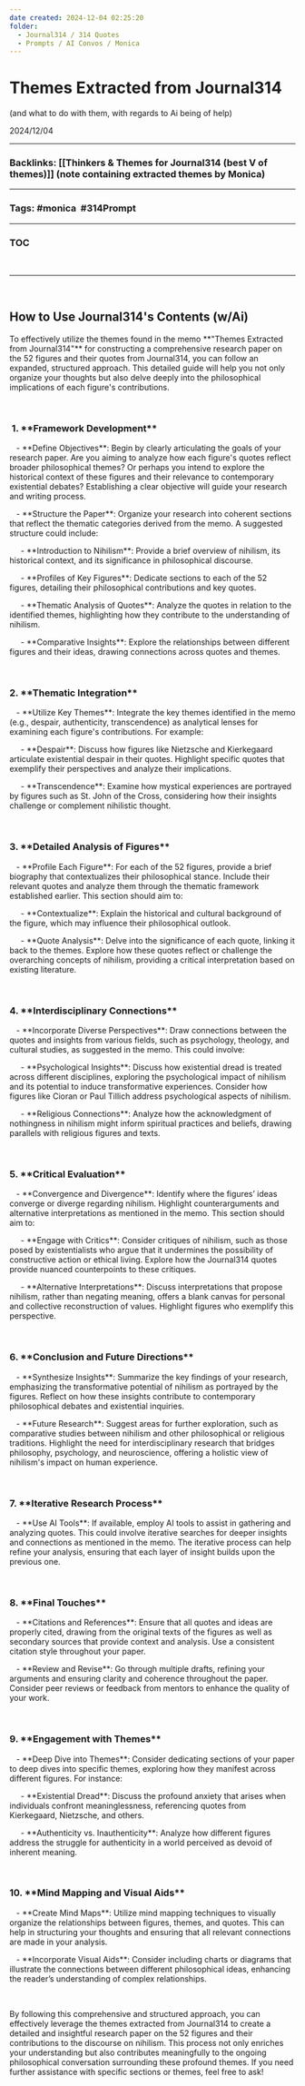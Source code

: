 ```yaml
---
date created: 2024-12-04 02:25:20
folder:
  - Journal314 / 314 Quotes
  - Prompts / AI Convos / Monica
---
```


# Themes Extracted from Journal314

(and what to do with them, with regards to Ai being of help)

2024/12/04

* * *

### Backlinks: [[Thinkers & Themes for Journal314 (best V of themes)]] (note containing extracted themes by Monica)

* * *

### Tags: #monica  #314Prompt

* * *

### TOC

<br>

* * *

<br>

## How to Use Journal314's Contents (w/Ai)

To effectively utilize the themes found in the memo \*\*"Themes Extracted from Journal314"\*\* for constructing a comprehensive research paper on the 52 figures and their quotes from Journal314, you can follow an expanded, structured approach. This detailed guide will help you not only organize your thoughts but also delve deeply into the philosophical implications of each figure's contributions.

<br>

###  1. \*\*Framework Development\*\*

   - \*\*Define Objectives\*\*: Begin by clearly articulating the goals of your research paper. Are you aiming to analyze how each figure's quotes reflect broader philosophical themes? Or perhaps you intend to explore the historical context of these figures and their relevance to contemporary existential debates? Establishing a clear objective will guide your research and writing process.

   - \*\*Structure the Paper\*\*: Organize your research into coherent sections that reflect the thematic categories derived from the memo. A suggested structure could include:

     - \*\*Introduction to Nihilism\*\*: Provide a brief overview of nihilism, its historical context, and its significance in philosophical discourse.

     - \*\*Profiles of Key Figures\*\*: Dedicate sections to each of the 52 figures, detailing their philosophical contributions and key quotes.

     - \*\*Thematic Analysis of Quotes\*\*: Analyze the quotes in relation to the identified themes, highlighting how they contribute to the understanding of nihilism.

     - \*\*Comparative Insights\*\*: Explore the relationships between different figures and their ideas, drawing connections across quotes and themes.

<br>

### 2\. \*\*Thematic Integration\*\*

   - \*\*Utilize Key Themes\*\*: Integrate the key themes identified in the memo (e.g., despair, authenticity, transcendence) as analytical lenses for examining each figure's contributions. For example:

     - \*\*Despair\*\*: Discuss how figures like Nietzsche and Kierkegaard articulate existential despair in their quotes. Highlight specific quotes that exemplify their perspectives and analyze their implications.

     - \*\*Transcendence\*\*: Examine how mystical experiences are portrayed by figures such as St. John of the Cross, considering how their insights challenge or complement nihilistic thought.

<br>

### 3\. \*\*Detailed Analysis of Figures\*\*

   - \*\*Profile Each Figure\*\*: For each of the 52 figures, provide a brief biography that contextualizes their philosophical stance. Include their relevant quotes and analyze them through the thematic framework established earlier. This section should aim to:

     - \*\*Contextualize\*\*: Explain the historical and cultural background of the figure, which may influence their philosophical outlook.

     - \*\*Quote Analysis\*\*: Delve into the significance of each quote, linking it back to the themes. Explore how these quotes reflect or challenge the overarching concepts of nihilism, providing a critical interpretation based on existing literature.

<br>

### 4\. \*\*Interdisciplinary Connections\*\*

   - \*\*Incorporate Diverse Perspectives\*\*: Draw connections between the quotes and insights from various fields, such as psychology, theology, and cultural studies, as suggested in the memo. This could involve:

     - \*\*Psychological Insights\*\*: Discuss how existential dread is treated across different disciplines, exploring the psychological impact of nihilism and its potential to induce transformative experiences. Consider how figures like Cioran or Paul Tillich address psychological aspects of nihilism.

     - \*\*Religious Connections\*\*: Analyze how the acknowledgment of nothingness in nihilism might inform spiritual practices and beliefs, drawing parallels with religious figures and texts.

<br>

### 5\. \*\*Critical Evaluation\*\*

   - \*\*Convergence and Divergence\*\*: Identify where the figures’ ideas converge or diverge regarding nihilism. Highlight counterarguments and alternative interpretations as mentioned in the memo. This section should aim to:

     - \*\*Engage with Critics\*\*: Consider critiques of nihilism, such as those posed by existentialists who argue that it undermines the possibility of constructive action or ethical living. Explore how the Journal314 quotes provide nuanced counterpoints to these critiques.

     - \*\*Alternative Interpretations\*\*: Discuss interpretations that propose nihilism, rather than negating meaning, offers a blank canvas for personal and collective reconstruction of values. Highlight figures who exemplify this perspective.

<br>

### 6\. \*\*Conclusion and Future Directions\*\*

   - \*\*Synthesize Insights\*\*: Summarize the key findings of your research, emphasizing the transformative potential of nihilism as portrayed by the figures. Reflect on how these insights contribute to contemporary philosophical debates and existential inquiries.

   - \*\*Future Research\*\*: Suggest areas for further exploration, such as comparative studies between nihilism and other philosophical or religious traditions. Highlight the need for interdisciplinary research that bridges philosophy, psychology, and neuroscience, offering a holistic view of nihilism's impact on human experience.

<br>

### 7\. \*\*Iterative Research Process\*\*

   - \*\*Use AI Tools\*\*: If available, employ AI tools to assist in gathering and analyzing quotes. This could involve iterative searches for deeper insights and connections as mentioned in the memo. The iterative process can help refine your analysis, ensuring that each layer of insight builds upon the previous one.

<br>

### 8\. \*\*Final Touches\*\*

   - \*\*Citations and References\*\*: Ensure that all quotes and ideas are properly cited, drawing from the original texts of the figures as well as secondary sources that provide context and analysis. Use a consistent citation style throughout your paper.

   - \*\*Review and Revise\*\*: Go through multiple drafts, refining your arguments and ensuring clarity and coherence throughout the paper. Consider peer reviews or feedback from mentors to enhance the quality of your work.

<br>

### 9\. \*\*Engagement with Themes\*\*

   - \*\*Deep Dive into Themes\*\*: Consider dedicating sections of your paper to deep dives into specific themes, exploring how they manifest across different figures. For instance:

     - \*\*Existential Dread\*\*: Discuss the profound anxiety that arises when individuals confront meaninglessness, referencing quotes from Kierkegaard, Nietzsche, and others.

     - \*\*Authenticity vs. Inauthenticity\*\*: Analyze how different figures address the struggle for authenticity in a world perceived as devoid of inherent meaning.

<br>

### 10\. \*\*Mind Mapping and Visual Aids\*\*

   - \*\*Create Mind Maps\*\*: Utilize mind mapping techniques to visually organize the relationships between figures, themes, and quotes. This can help in structuring your thoughts and ensuring that all relevant connections are made in your analysis.

   - \*\*Incorporate Visual Aids\*\*: Consider including charts or diagrams that illustrate the connections between different philosophical ideas, enhancing the reader’s understanding of complex relationships.

<br>

By following this comprehensive and structured approach, you can effectively leverage the themes extracted from Journal314 to create a detailed and insightful research paper on the 52 figures and their contributions to the discourse on nihilism. This process not only enriches your understanding but also contributes meaningfully to the ongoing philosophical conversation surrounding these profound themes. If you need further assistance with specific sections or themes, feel free to ask!
